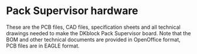 # Pack Supervisor hardware
These are the PCB files, CAD files, specification sheets and all technical drawings needed to make the DKblock Pack Supervisor board. Note that the BOM and other technical documents are provided in OpenOffice format, PCB files are in EAGLE format.
